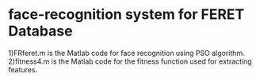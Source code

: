 # face-recognition system for FERET Database
1)FRferet.m is the Matlab code for face recognition using PSO algorithm.
2)fitness4.m is the Matlab code for the fitness function used for extracting features.
